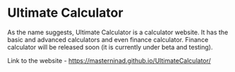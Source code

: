 # Ultimate Calculator
As the name suggests, Ultimate Calculator is a calculator website. It has the basic and advanced calculators and even finance calculator.
Finance calculator will be released soon (it is currently under beta and testing).

Link to the website -
https://masterninad.github.io/UltimateCalculator/
